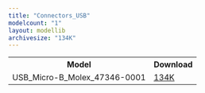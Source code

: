 ```yaml
---
title: "Connectors_USB"
modelcount: "1"
layout: modellib
archivesize: "134K"
---
```


<table><tr>
<th>Model</th>
<th>Download</th>
</tr>
<tr><td>USB_Micro-B_Molex_47346-0001</td><td><a href="/download/packages3d/Connectors_USB.3dshapes/USB_Micro-B_Molex_47346-0001.7z">134K</a></td></tr>

